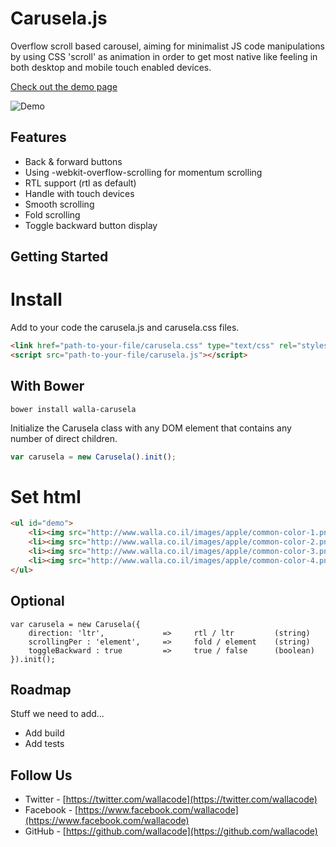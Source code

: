 # Carusela.js

Overflow scroll based carousel, aiming for minimalist JS code manipulations by using CSS 'scroll' as animation in order to get most native like feeling in both desktop and mobile touch enabled devices.

[Check out the demo page](http://wallacode.github.io/carusela.js/)

![Demo](https://raw.githubusercontent.com/wallacode/carusela.js/master/app/images/demo-1.png "Demo")

## Features

* Back & forward buttons
* Using -webkit-overflow-scrolling for momentum scrolling
* RTL support (rtl as default)
* Handle with touch devices
* Smooth scrolling
* Fold scrolling
* Toggle backward button display

## Getting Started

# Install

Add to your code the carusela.js and carusela.css files.

```html
<link href="path-to-your-file/carusela.css" type="text/css" rel="stylesheet"/>
<script src="path-to-your-file/carusela.js"></script>
```

## With Bower

    bower install walla-carusela

Initialize the Carusela class with any DOM element that contains any number of direct children.

```javascript
var carusela = new Carusela().init();
```

# Set html

```html
<ul id="demo">
    <li><img src="http://www.walla.co.il/images/apple/common-color-1.png" alt="Slide #1">
    <li><img src="http://www.walla.co.il/images/apple/common-color-2.png" alt="Slide #2">
    <li><img src="http://www.walla.co.il/images/apple/common-color-3.png" alt="Slide #3">
    <li><img src="http://www.walla.co.il/images/apple/common-color-4.png" alt="Slide #4">
</ul>
```

## Optional

    var carusela = new Carusela({
        direction: 'ltr',             =>     rtl / ltr         (string)   
        scrollingPer : 'element',     =>     fold / element    (string) 
        toggleBackward : true         =>     true / false      (boolean)
    }).init();



## Roadmap

Stuff we need to add...

* Add build
* Add tests

## Follow Us

* Twitter - [https://twitter.com/wallacode](https://twitter.com/wallacode)
* Facebook - [https://www.facebook.com/wallacode](https://www.facebook.com/wallacode)
* GitHub - [https://github.com/wallacode](https://github.com/wallacode)
